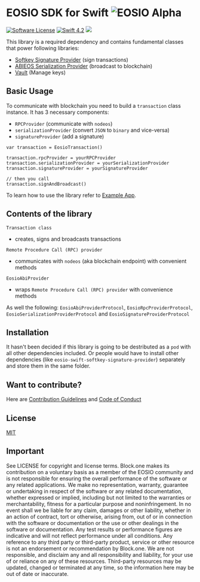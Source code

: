 # EOSIO SDK for Swift ![EOSIO Alpha](https://img.shields.io/badge/EOSIO-Alpha-blue.svg)

[![Software License](https://img.shields.io/badge/license-MIT-lightgrey.svg)](https://github.com/EOSIO/eosio-swift/blob/master/LICENSE)
[![Swift 4.2](https://img.shields.io/badge/Language-Swift_4.2-orange.svg)](https://swift.org)
![](https://img.shields.io/badge/Deployment%20Target-iOS%2012-blue.svg)

This library is a required dependency and contains fundamental classes that power following libraries:

* [Softkey Signature Provider](https://github.com/EOSIO/eosio-swift-softkey-signature-provider) (sign transactions)
* [ABIEOS Serialization Provider](https://github.com/EOSIO/eosio-swift-abieos-serialization-provider) (broadcast to blockchain)
* [Vault](https://github.com/EOSIO) (Manage keys)


## Basic Usage

To communicate with blockchain you need to build a `transaction` class instance. It has 3 necessary components:

* `RPCProvider` (communicate with `nodeos`)
* `serializationProvider` (convert `JSON` to `binary` and vice-versa)
* `signatureProvider` (add a signature)

```
var transaction = EosioTransaction()

transaction.rpcProvider = yourRPCProvider
transaction.serializationProvider = yourSerializationProvider
transaction.signatureProvider = yourSignatureProvider

// then you call
transaction.signAndBroadcast()

```

To learn how to use the library refer to [Example App](https://github.com/EOSIO/eosio-reference-ios-authenticator-app).

## Contents of the library

`Transaction class`

* creates, signs and broadcasts transactions

`Remote Procedure Call (RPC) provider`

* communicates with `nodeos` (aka blockchain endpoint) with convenient methods

`EosioAbiProvider`

* wraps `Remote Procedure Call (RPC) provider` with convenience methods

As well the following: `EosioAbiProviderProtocol`, `EosioRpcProviderProtocol`, `EosioSerializationProviderProtocol` and  `EosioSignatureProviderProtocol`

## Installation
It hasn't been decided if this library is going to be destributed as a `pod` with all other dependencies included. Or people would have to install other dependencies (like `eosio-swift-softkey-signature-provider`) separately and store them in the same folder.

## Want to contribute?
Here are [Contribution Guidelines](https://github.com/EOSIO/eosio-swift/blob/master/CONTRIBUTING.md) and [Code of Conduct](./CONTRIBUTING.md#conduct)

## License
[MIT](https://github.com/EOSIO/eosio-swift/blob/master/LICENSE)


## Important

See LICENSE for copyright and license terms.  Block.one makes its contribution on a voluntary basis as a member of the EOSIO community and is not responsible for ensuring the overall performance of the software or any related applications.  We make no representation, warranty, guarantee or undertaking in respect of the software or any related documentation, whether expressed or implied, including but not limited to the warranties or merchantability, fitness for a particular purpose and noninfringement. In no event shall we be liable for any claim, damages or other liability, whether in an action of contract, tort or otherwise, arising from, out of or in connection with the software or documentation or the use or other dealings in the software or documentation.  Any test results or performance figures are indicative and will not reflect performance under all conditions.  Any reference to any third party or third-party product, service or other resource is not an endorsement or recommendation by Block.one.  We are not responsible, and disclaim any and all responsibility and liability, for your use of or reliance on any of these resources. Third-party resources may be updated, changed or terminated at any time, so the information here may be out of date or inaccurate.

